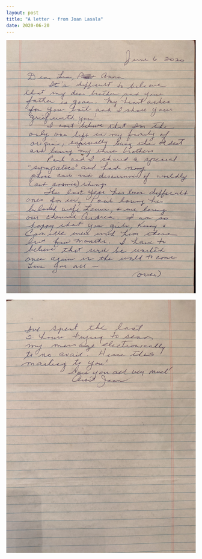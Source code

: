 ```yaml
---
layout: post
title: "A letter - from Joan Lasala"
date: 2020-06-20
---
```


![Letter from Joan 1](/assets/letter_from_joan_1.webp)

![Letter from Joan 2](/assets/letter_from_joan_2.webp)
